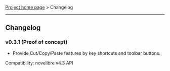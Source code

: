 [Project home page](../) > Changelog

------------------------------------------------------------------------

## Changelog


### v0.3.1 (Proof of concept)

- Provide Cut/Copy/Paste features by key shortcuts and toolbar buttons.

Compatibility: novelibre v4.3 API
